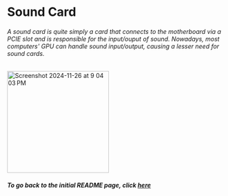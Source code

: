 # Sound Card
###### A sound card is quite simply a card that connects to the motherboard via a PCIE slot and is responsible for the input/ouput of sound. Nowadays, most computers' GPU can handle sound input/output, causing a lesser need for sound cards.

<img width="236" alt="Screenshot 2024-11-26 at 9 04 03 PM" src="https://github.com/user-attachments/assets/347b55b8-c699-49a0-b49d-1f459a720d2d">

##### To go back to the initial README page, click [here](https://github.com/trevclay/MD-Tutorial-Final-Project-/blob/4eb1e4bb9cbcd13a9a76cea6c46e1bad2fe4cfef/README.md)
